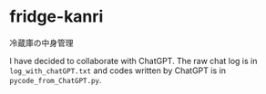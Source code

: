 # fridge-kanri

冷蔵庫の中身管理

I have decided to collaborate with ChatGPT.
The raw chat log is in ```log_with_chatGPT.txt``` and codes written by ChatGPT is in ```pycode_from_ChatGPT.py```.